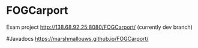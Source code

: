# FOGCarport
Exam project http://138.68.92.25:8080/FOGCarport/ (currently dev branch)

#Javadocs
https://marshmallouws.github.io/FOGCarport/
